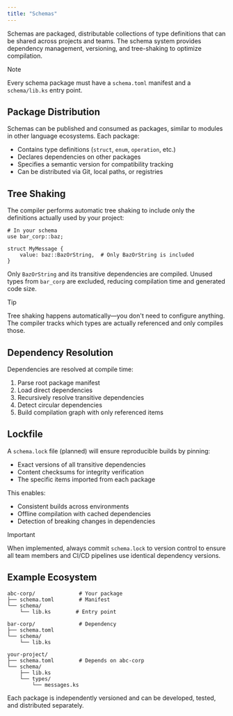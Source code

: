 ```yaml
---
title: "Schemas"
---
```


Schemas are packaged, distributable collections of type definitions that can be shared across projects and teams. The schema system provides dependency management, versioning, and tree-shaking to optimize compilation.

> [!NOTE]
> Every schema package must have a `schema.toml` manifest and a `schema/lib.ks` entry point.

## Package Distribution

Schemas can be published and consumed as packages, similar to modules in other language ecosystems. Each package:

- Contains type definitions (`struct`, `enum`, `operation`, etc.)
- Declares dependencies on other packages
- Specifies a semantic version for compatibility tracking
- Can be distributed via Git, local paths, or registries

## Tree Shaking

The compiler performs automatic tree shaking to include only the definitions actually used by your project:

```plaintext
# In your schema
use bar_corp::baz;

struct MyMessage {
    value: baz::BazOrString,  # Only BazOrString is included
}
```

Only `BazOrString` and its transitive dependencies are compiled. Unused types from `bar_corp` are excluded, reducing compilation time and generated code size.

> [!TIP]
> Tree shaking happens automatically—you don't need to configure anything. The compiler tracks which types are actually referenced and only compiles those.

## Dependency Resolution

Dependencies are resolved at compile time:

1. Parse root package manifest
2. Load direct dependencies
3. Recursively resolve transitive dependencies
4. Detect circular dependencies
5. Build compilation graph with only referenced items

## Lockfile

A `schema.lock` file (planned) will ensure reproducible builds by pinning:

- Exact versions of all transitive dependencies
- Content checksums for integrity verification
- The specific items imported from each package

This enables:

- Consistent builds across environments
- Offline compilation with cached dependencies
- Detection of breaking changes in dependencies

> [!IMPORTANT]
> When implemented, always commit `schema.lock` to version control to ensure all team members and CI/CD pipelines use identical dependency versions.

## Example Ecosystem

```
abc-corp/              # Your package
├── schema.toml        # Manifest
└── schema/
    └── lib.ks        # Entry point

bar-corp/              # Dependency
├── schema.toml
└── schema/
    └── lib.ks

your-project/
├── schema.toml        # Depends on abc-corp
└── schema/
    ├── lib.ks
    └── types/
        └── messages.ks
```

Each package is independently versioned and can be developed, tested, and distributed separately.
